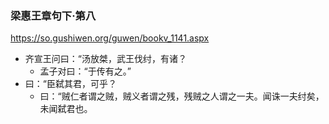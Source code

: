### 梁惠王章句下·第八
https://so.gushiwen.org/guwen/bookv_1141.aspx
- 齐宣王问曰：“汤放桀，武王伐纣，有诸？
  - 孟子对曰：“于传有之。”
- 曰：“臣弑其君，可乎？
  - 曰：“贼仁者谓之贼，贼义者谓之残，残贼之人谓之一夫。闻诛一夫纣矣，未闻弑君也。